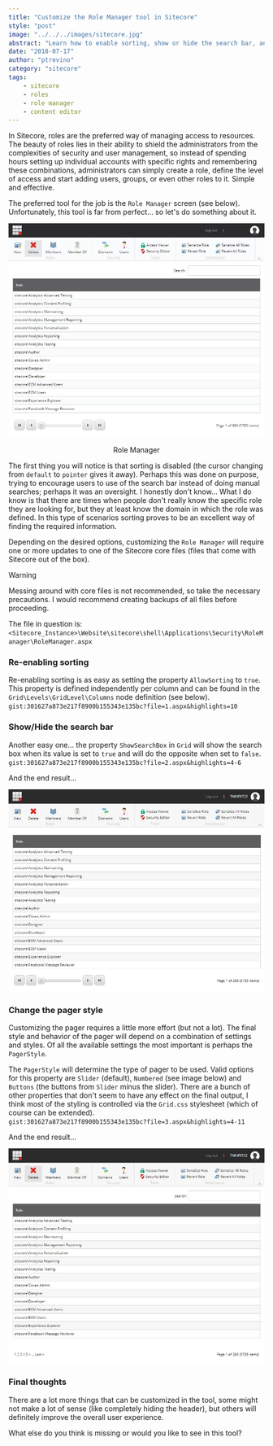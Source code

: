 ```yaml
---
title: "Customize the Role Manager tool in Sitecore"
style: "post"
image: "../../../images/sitecore.jpg"
abstract: "Learn how to enable sorting, show or hide the search bar, and change the pager style in the Role Manager tool for a better user experience"
date: "2018-07-17"
author: "ptrevino"
category: "sitecore"
tags:
    - sitecore
    - roles
    - role manager
    - content editor
---
```


<!-- start:abstract -->

In Sitecore, roles are the preferred way of managing access to resources. 
The beauty of roles lies in their ability to shield the administrators from the 
complexities of security and user management, so instead of spending hours setting 
up individual accounts with specific rights and remembering these combinations, 
administrators can simply create a role, define the level of access and start 
adding users, groups, or even other roles to it. Simple and effective.  

The preferred tool for the job is the `Role Manager` screen (see below). 
Unfortunately, this tool is far from perfect... so let's do something about it.

<!-- end:abstract -->

![Role Manager](./images/role-manager.jpg)
<center class="caption">Role Manager</center>  

The first thing you will notice is that sorting is disabled (the cursor changing 
from `default` to `pointer` gives it away). Perhaps this was done on purpose, trying 
to encourage users to use of the search bar instead of doing manual searches; 
perhaps it was an oversight. I honestly don't know... What I do know is that 
there are times when people don't really know the specific role they are looking for, 
but they at least know the domain in which the role was defined. In this type of 
scenarios sorting proves to be an excellent way of finding the required information.  

Depending on the desired options, customizing the `Role Manager` will require one 
or more updates to one of the Sitecore core files (files that come with Sitecore 
out of the box).  

<div class="box warning">
    <p class="title">Warning</p>
    <p class="body">
        Messing around with core files is not recommended, so take the necessary precautions.  
        I would recommend creating backups of all files before proceeding.
    </p>
</div>

The file in question is: `<Sitecore_Instance>\Website\sitecore\shell\Applications\Security\RoleManager\RoleManager.aspx`   

### Re-enabling sorting  

Re-enabling sorting is as easy as setting the property `AllowSorting` to `true`. 
This property is defined independently per column and can be found in the 
`Grid\Levels\GridLevel\Columns` node definition (see below).  
`gist:301627a873e217f8900b155343e135bc?file=1.aspx&highlights=10`  

### Show/Hide the search bar

Another easy one... the property `ShowSearchBox` in `Grid` will show the search box 
when its value is set to `true` and will do the opposite when set to `false`.  
`gist:301627a873e217f8900b155343e135bc?file=2.aspx&highlights=4-6`  

And the end result...  

![No Search Box](./images/no-search-box.jpg)

### Change the pager style

Customizing the pager requires a little more effort (but not a lot). The final 
style and behavior of the pager will depend on a combination of settings and 
styles. Of all the available settings the most important is perhaps the `PagerStyle`. 

The `PagerStyle` will determine the type of pager to be used. Valid options for 
this property are `Slider` (default), `Numbered` (see image below) and `Buttons` 
(the buttons from `Slider` minus the slider). There are a bunch of other properties 
that don't seem to have any effect on the final output, I think most of the styling 
is controlled via the `Grid.css` stylesheet (which of course can be extended).  
`gist:301627a873e217f8900b155343e135bc?file=3.aspx&highlights=4-11`  

And the end result...

![Numbered Pager Style](./images/pager-style.jpg)

### Final thoughts

There are a lot more things that can be customized in the tool, some might not 
make a lot of sense (like completely hiding the header), but others will definitely 
improve the overall user experience.  

What else do you think is missing or would you like to see in this tool?
